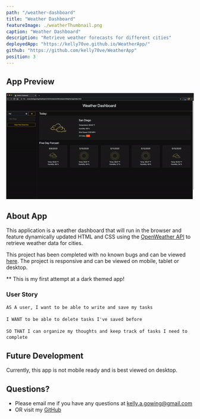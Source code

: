 ```yaml
---
path: "/weather-dashboard"
title: "Weather Dashboard"
featureImage: ./weatherThumbnail.png
caption: "Weather Dashboard"
description: "Retrieve weather forecasts for different cities"
deployedApp: "https://kelly70ve.github.io/WeatherApp/"
github: "https://github.com/kelly70ve/WeatherApp"
position: 3
---
```

## App Preview 


![Weather Dashboard Preview](./weather.gif)


## About App

This application is a weather dashboard that will run in the browser and feature dynamically updated HTML and CSS using the <a href="https://openweathermap.org/api" target="_blank">OpenWeather API</a> to retrieve weather data for cities. 

This project has been completed with no known bugs and can be viewed <a href="https://kelly70ve.github.io/WeatherApp/" target="_blank">here</a>. The project is responsive and can be viewed on mobile, tablet or desktop.

** This is my first attempt at a dark themed app!

### User Story
```
AS A user, I want to be able to write and save my tasks

I WANT to be able to delete tasks I've saved before

SO THAT I can organize my thoughts and keep track of tasks I need to complete 
```

## Future Development 
Currently, this app is not mobile ready and is best viewed on desktop.

## Questions? 
* Please email me if you have any questions at kelly.a.gowing@gmail.com
* OR visit my <a href="https://github.com/kelly70ve" target="_blank">GitHub</a> 